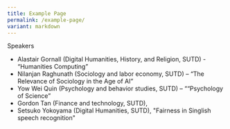 ```yaml
---
title: Example Page
permalink: /example-page/
variant: markdown
---
```

Speakers

* Alastair Gornall (Digital Humanities, History, and Religion, SUTD) - “Humanities Computing” 
* Nilanjan Raghunath (Sociology and labor economy, SUTD) – “The Relevance of Sociology in the Age of AI” 
* Yow Wei Quin (Psychology and behavior studies, SUTD) – ““Psychology of Science” 
* Gordon Tan (Finance and technology, SUTD), 
* Setsuko Yokoyama (Digital Humanities, SUTD), "Fairness in Singlish speech recognition"
